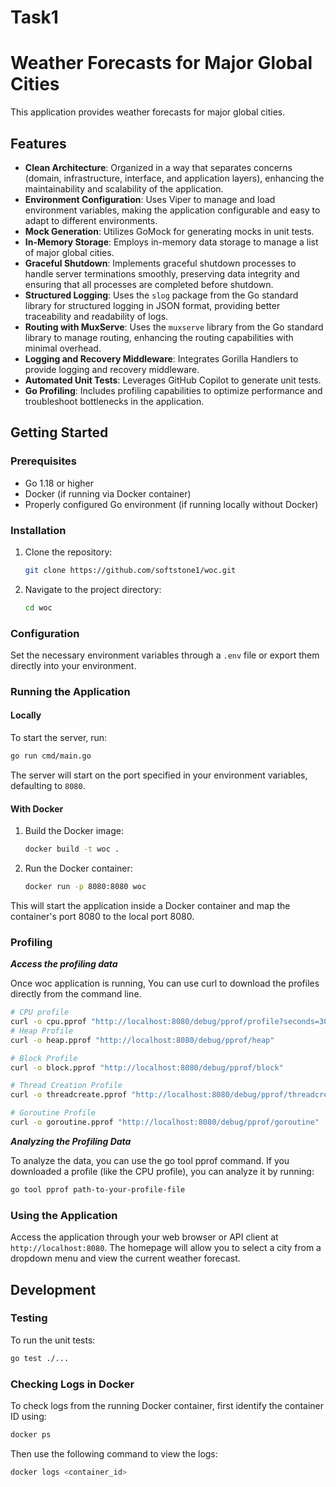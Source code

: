 # Task1

# Weather Forecasts for Major Global Cities

This application provides weather forecasts for major global cities.

## Features

- **Clean Architecture**: Organized in a way that separates concerns (domain, infrastructure, interface, and application layers), enhancing the maintainability and scalability of the application.
- **Environment Configuration**: Uses Viper to manage and load environment variables, making the application configurable and easy to adapt to different environments.
- **Mock Generation**: Utilizes GoMock for generating mocks in unit tests.
- **In-Memory Storage**: Employs in-memory data storage to manage a list of major global cities.
- **Graceful Shutdown**: Implements graceful shutdown processes to handle server terminations smoothly, preserving data integrity and ensuring that all processes are completed before shutdown.
- **Structured Logging**: Uses the `slog` package from the Go standard library for structured logging in JSON format, providing better traceability and readability of logs.
- **Routing with MuxServe**: Uses the `muxserve` library from the Go standard library to manage routing, enhancing the routing capabilities with minimal overhead.
- **Logging and Recovery Middleware**: Integrates Gorilla Handlers to provide logging and recovery middleware.
- **Automated Unit Tests**: Leverages GitHub Copilot to generate unit tests.
- **Go Profiling**: Includes profiling capabilities to optimize performance and troubleshoot bottlenecks in the application.

## Getting Started

### Prerequisites

- Go 1.18 or higher
- Docker (if running via Docker container)
- Properly configured Go environment (if running locally without Docker)

### Installation

1. Clone the repository:
   ```bash
   git clone https://github.com/softstone1/woc.git
   ```
2. Navigate to the project directory:
   ```bash
   cd woc
   ```

### Configuration

Set the necessary environment variables through a `.env` file or export them directly into your environment. 

### Running the Application

#### Locally

To start the server, run:

```bash
go run cmd/main.go
```

The server will start on the port specified in your environment variables, defaulting to `8080`.

#### With Docker

1. Build the Docker image:

   ```bash
   docker build -t woc .
   ```

2. Run the Docker container:

   ```bash
   docker run -p 8080:8080 woc
   ```

This will start the application inside a Docker container and map the container's port 8080 to the local port 8080.

### Profiling

***Access the profiling data***

Once woc application is running, You can use curl to download the profiles directly from the command line.

```bash
# CPU profile
curl -o cpu.pprof "http://localhost:8080/debug/pprof/profile?seconds=30"
# Heap Profile
curl -o heap.pprof "http://localhost:8080/debug/pprof/heap"

# Block Profile
curl -o block.pprof "http://localhost:8080/debug/pprof/block"

# Thread Creation Profile
curl -o threadcreate.pprof "http://localhost:8080/debug/pprof/threadcreate"

# Goroutine Profile
curl -o goroutine.pprof "http://localhost:8080/debug/pprof/goroutine"
```

***Analyzing the Profiling Data***

To analyze the data, you can use the go tool pprof command. If you downloaded a profile (like the CPU profile), you can analyze it by running:
```bash
go tool pprof path-to-your-profile-file
```

### Using the Application

Access the application through your web browser or API client at `http://localhost:8080`. The homepage will allow you to select a city from a dropdown menu and view the current weather forecast.

## Development

### Testing

To run the unit tests:

```bash
go test ./...
```

### Checking Logs in Docker

To check logs from the running Docker container, first identify the container ID using:

```bash
docker ps
```

Then use the following command to view the logs:

```bash
docker logs <container_id>
```
